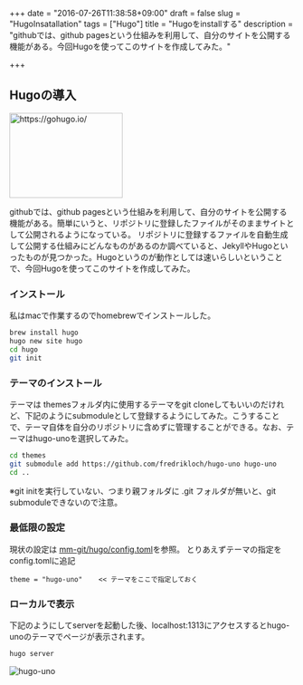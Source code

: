 +++
date = "2016-07-26T11:38:58+09:00"
draft = false
slug = "HugoInsatallation"
tags = ["Hugo"]
title = "Hugoをinstallする"
description = "githubでは、github pagesという仕組みを利用して、自分のサイトを公開する機能がある。今回Hugoを使ってこのサイトを作成してみた。"

+++

## Hugoの導入

<a href="https://gohugo.io/"><img title="Hugo :: A fast and modern static website engine" src="http://capture.heartrails.com/200x150/cool?https://gohugo.io/" alt="https://gohugo.io/" width="200" height="150" /></a>

githubでは、github pagesという仕組みを利用して、自分のサイトを公開する機能がある。簡単にいうと、リポジトリに登録したファイルがそのままサイトとして公開されるようになっている。
リポジトリに登録するファイルを自動生成して公開する仕組みにどんなものがあるのか調べていると、JekyllやHugoといったものが見つかった。Hugoというのが動作としては速いらしいということで、今回Hugoを使ってこのサイトを作成してみた。

<!--more-->

### インストール

私はmacで作業するのでhomebrewでインストールした。

``` bash
brew install hugo
hugo new site hugo
cd hugo
git init
```

### テーマのインストール

テーマは themesフォルダ内に使用するテーマをgit cloneしてもいいのだけれど、下記のようにsubmoduleとして登録するようにしてみた。こうすることで、テーマ自体を自分のリポジトリに含めずに管理することができる。なお、テーマはhugo-unoを選択してみた。

``` bash
cd themes
git submodule add https://github.com/fredrikloch/hugo-uno hugo-uno
cd ..
```

※git initを実行していない、つまり親フォルダに .git フォルダが無いと、git submoduleできないので注意。


### 最低限の設定

現状の設定は [mm-git/hugo/config.toml](https://github.com/mm-git/hugo/blob/master/config.toml "mm-git/hugo/config.toml")を参照。
とりあえずテーマの指定をconfig.tomlに追記

```
theme = "hugo-uno"    << テーマをここで指定しておく
```

### ローカルで表示

下記のようにしてserverを起動した後、localhost:1313にアクセスするとhugo-unoのテーマでページが表示されます。

``` bash
hugo server
```

<img title="hugo-uno" src="https://goo.gl/ynu35b" alt="hugo-uno" />
